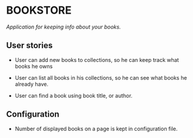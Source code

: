 # BOOKSTORE

_Application for keeping info about your books._

## User stories

* User can add new books to collections, so he can keep track what books he owns

* User can list all books in his collections, so he can see what books he already have.

* User can find a book using book title, or author.

## Configuration

* Number of displayed books on a page is kept in configuration file.
